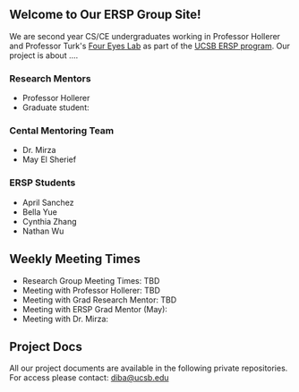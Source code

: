 ## Welcome to Our ERSP Group Site!

We are second year CS/CE undergraduates working in Professor Hollerer and Professor Turk's [Four Eyes Lab](http://ilab.cs.ucsb.edu/) as part of the [UCSB ERSP program](https://sites.google.com/site/erspucsb/home).  Our project is about ....

### Research Mentors
* Professor Hollerer
* Graduate student:

### Cental Mentoring Team
* Dr. Mirza
* May El Sherief 

### ERSP Students
* April Sanchez
* Bella Yue
* Cynthia Zhang
* Nathan Wu  


## Weekly Meeting Times

* Research Group Meeting Times: TBD
* Meeting with Professor Hollerer: TBD
* Meeting with Grad Research Mentor: TBD
* Meeting with ERSP Grad Mentor (May):
* Meeting with Dr. Mirza:



## Project Docs
All our project documents are available in the following private repositories. For access please contact: diba@ucsb.edu
